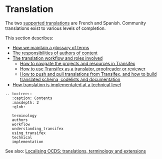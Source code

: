 # Translation

The two [supported translations](https://docs.google.com/document/d/1GLwWTpgDDkKmMr1hZE4D75LI8VQtFiD0VA7TF_FvY_Q/edit) are French and Spanish. Community translations exist to various levels of completion.

This section describes:

* [How we maintain a glossary of terms](terminology)
* [The responsibilities of authors of content](authors)
* [The translation workflow and roles involved](workflow)
  * [How to navigate the projects and resources in Transifex](understanding_transifex)
  * [How to use Transifex as a translator, proofreader or reviewer](using_transifex)
  * [How to push and pull translations from Transifex, and how to build translated schema, codelists and documentation](technical)
* [How translation is implementated at a technical level](implementation)

```eval_rst
.. toctree::
   :caption: Contents
   :maxdepth: 2
   :glob:

   terminology
   authors
   workflow
   understanding_transifex
   using_transifex
   technical
   implementation
```

See also: [Localising OCDS: translations, terminology and extensions](https://www.open-contracting.org/2016/07/26/localising-ocds-translations-terminology-extensions/)

